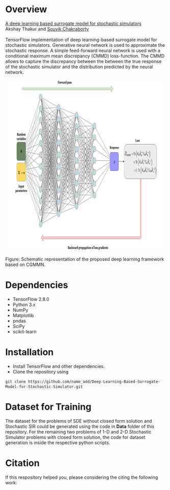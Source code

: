 # Overview
[A deep learning based surrogate model for stochastic simulators](https://arxiv.org/abs/2110.13809)\
Akshay Thakur and [Souvik Chakraborty](https://www.csccm.in/home)\
\
TensorFlow implementation of deep learning-based surrogate model for stochastic simulators. Generative neural network is used to approximate the stochastic response. A simple feed-forward neural network is used with a conditional maximum mean discrepancy (CMMD) loss-function. The CMMD allows to capture the discrepancy between the between the true response of the stochastic simulator and the distribution predicted by the neural network.
<p>
    <img src="Images/Neural Net.png" width="1040" height="540" />
</p>
Figure:  Schematic representation of the proposed deep learning framework based on CGMMN.

# Dependencies

- TensorFlow 2.8.0
- Python 3.x
- NumPy
- Matplotlib
- pndas
- SciPy
- scikit-learn

# Installation
- Install TensorFlow and other dependencies.
- Clone the repository using
```
git clone https://github.com/name_add/Deep-Learning-Based-Surrogate-Model-for-Stochastic-Simulator.git
```
# Dataset for Training
The dataset for the problems of SDE without closed form solution and Stochastic SIR could be generated using the code in **Data** folder of this repository.
For the remaining two problems of 1-D and 2-D Stochastic Simulator problems with closed form solution, the code for dataset generation is inside the respective python scripts.

# Citation
If this respository helped you, please considering the citing the following work:

